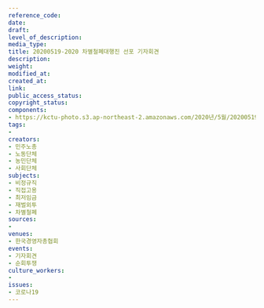 ```yaml
---
reference_code: 
date: 
draft: 
level_of_description: 
media_type: 
title: 20200519-2020 차별철폐대행진 선포 기자회견
description: 
weight: 
modified_at: 
created_at: 
link: 
public_access_status: 
copyright_status: 
components:
- https://kctu-photo.s3.ap-northeast-2.amazonaws.com/2020년/5월/20200519-2020+차별철폐대행진+선포+기자회견/_BBS7920.jpg
tags:
- 
creators:
- 민주노총
- 노동단체
- 농민단체
- 사회단체
subjects:
- 비정규직
- 직접고용
- 최저임금
- 재벌외투
- 차별철폐
sources:
- 
venues:
- 한국경영자총협회
events:
- 기자회견
- 순회투쟁
culture_workers:
- 
issues:
- 코로나19
---
```

